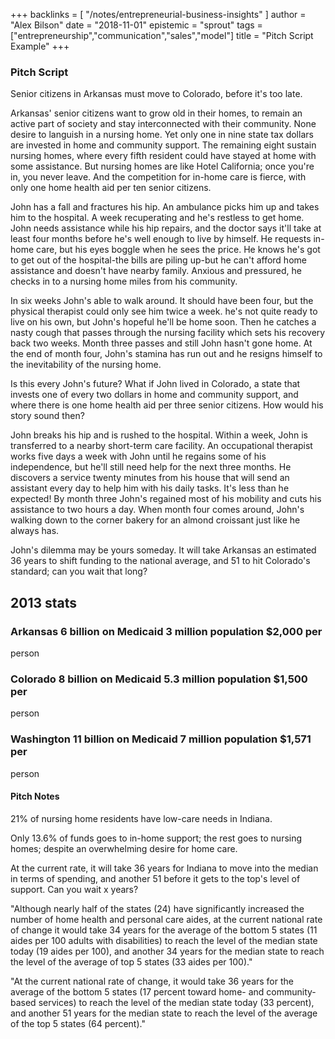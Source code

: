 +++
backlinks = [
  "/notes/entrepreneurial-business-insights"
]
author = "Alex Bilson"
date = "2018-11-01"
epistemic = "sprout"
tags = ["entrepreneurship","communication","sales","model"]
title = "Pitch Script Example"
+++
### Pitch Script

Senior citizens in Arkansas must move to Colorado, before it's too
late.

Arkansas' senior citizens want to grow old in their homes, to remain an
active part of society and stay interconnected with their community.
None desire to languish in a nursing home. Yet only one in nine state
tax dollars are invested in home and community support. The remaining
eight sustain nursing homes, where every fifth resident could have
stayed at home with some assistance. But nursing homes are like Hotel
California; once you're in, you never leave. And the competition for
in-home care is fierce, with only one home health aid per ten senior
citizens.

John has a fall and fractures his hip. An ambulance picks him up and
takes him to the hospital. A week recuperating and he's restless to get
home. John needs assistance while his hip repairs, and the doctor says
it'll take at least four months before he's well enough to live by
himself. He requests in-home care, but his eyes boggle when he sees the
price. He knows he's got to get out of the hospital-the bills are
piling up-but he can't afford home assistance and doesn't have nearby
family. Anxious and pressured, he checks in to a nursing home miles
from his community.

In six weeks John's able to walk around. It should have been four, but
the physical therapist could only see him twice a week. he's not quite
ready to live on his own, but John's hopeful he'll be home soon. Then
he catches a nasty cough that passes through the nursing facility which
sets his recovery back two weeks. Month three passes and still John
hasn't gone home. At the end of month four, John's stamina has run out
and he resigns himself to the inevitability of the nursing home.

Is this every John's future? What if John lived in Colorado, a state
that invests one of every two dollars in home and community support,
and where there is one home health aid per three senior citizens. How
would his story sound then?

John breaks his hip and is rushed to the hospital. Within a week, John
is transferred to a nearby short-term care facility. An occupational
therapist works five days a week with John until he regains some of his
independence, but he'll still need help for the next three months. He
discovers a service twenty minutes from his house that will send an
assistant every day to help him with his daily tasks. It's less than
he expected! By month three John's regained most of his mobility and
cuts his assistance to two hours a day. When month four comes around,
John's walking down to the corner bakery for an almond croissant just
like he always has.

John's dilemma may be yours someday. It will take Arkansas an estimated
36 years to shift funding to the national average, and 51 to hit
Colorado's standard; can you wait that long?

## 2013 stats

### Arkansas 6 billion on Medicaid 3 million population $2,000 per
person

### Colorado 8 billion on Medicaid 5.3 million population $1,500 per
person

### Washington 11 billion on Medicaid 7 million population $1,571 per
person

#### Pitch Notes

21% of nursing home residents have low-care needs in Indiana.


Only 13.6% of funds goes to in-home support; the rest goes to nursing
homes; despite an overwhelming desire for home care.


At the current rate, it will take 36 years for Indiana to move into the
median in terms of spending, and another 51 before it gets to the top's
level of support. Can you wait x years?


"Although nearly half of the states (24) have significantly increased
the number of home health and personal care aides, at the current
national rate of change it would take 34 years for the average of the
bottom 5 states (11 aides per 100 adults with disabilities) to reach
the level of the median state today (19 aides per 100), and another 34
years for the median state to reach the level of the average of top 5
states (33 aides per 100)."

"At the current national rate of change, it would take 36 years for the
average of the bottom 5 states (17 percent toward home- and
community-based services) to reach the level of the median state today
(33 percent), and another 51 years for the median state to reach the
level of the average of the top 5 states (64 percent)."
